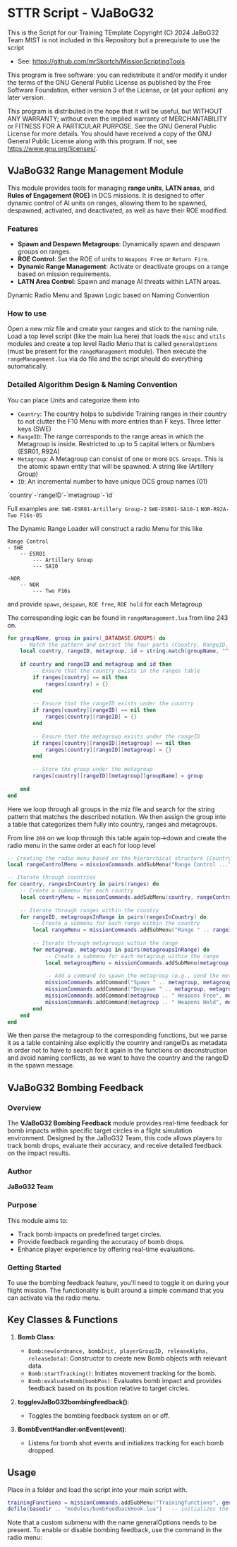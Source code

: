 # STTR Script - VJaBoG32

This is the Script for our Training TEmplate
Copyright (C) 2024  JaBoG32 Team
MIST is not included in this Repository but a prerequisite to use the script
- See: https://github.com/mrSkortch/MissionScriptingTools

This program is free software: you can redistribute it and/or modify
it under the terms of the GNU General Public License as published by
the Free Software Foundation, either version 3 of the License, or
(at your option) any later version.

This program is distributed in the hope that it will be useful,
but WITHOUT ANY WARRANTY; without even the implied warranty of
MERCHANTABILITY or FITNESS FOR A PARTICULAR PURPOSE. See the
GNU General Public License for more details.
You should have received a copy of the GNU General Public License
along with this program.  If not, see <https://www.gnu.org/licenses/>.

## VJaBoG32 Range Management Module

This module provides tools for managing **range units**, **LATN areas**, and **Rules of Engagement (ROE)** in DCS missions. It is designed to offer dynamic control of AI units on ranges, allowing them to be spawned, despawned, activated, and deactivated, as well as have their ROE modified.

### Features

- **Spawn and Despawn Metagroups**: Dynamically spawn and despawn groups on ranges.
- **ROE Control**: Set the ROE of units to `Weapons Free` or `Return Fire`.
- **Dynamic Range Management**: Activate or deactivate groups on a range based on mission requirements.
- **LATN Area Control**: Spawn and manage AI threats within LATN areas.

Dynamic Radio Menu and Spawn Logic based on Naming Convention

### How to use
Open a new miz file and create your ranges and stick to the naming rule.
Load a top level script (like the main lua here) that loads the `misc` and `utils` modules and create a top level Radio Menu
that is called `generalOptions` (must be present for the `rangeManagement` module).
Then execute the `rangeManagement.lua` via do file and the script should do everything automatically.

### Detailed Algorithm Design & Naming Convention
You can place Units and categorize them into
- `Country`: The country helps to subdivide Training ranges in their country to not clutter the F10 Menu with more entries than F keys. Three letter keys (SWE)
- `RangeID`: The range corresponds to the range areas in which the Metagroup is inside. Restricted to up to 5 capital letters or Numbers (ESR01, R92A)
- `Metagroup`: A Metagroup can consist of one or more `DCS Groups`. This is the atomic spawn entity that will be spawned. A string like (Artillery Group)
- `ID`: An incremental number to have unique DCS group names (01)

´country´-´rangeID´-´metagroup´-´id´

Full examples are:
`SWE-ESR01-Artillery Group-2`
`SWE-ESR01-SA10-1`
`NOR-R92A-Two F16s-05`

The Dynamic Range Loader will construct a radio Menu for this like

```
Range Control
- SWE
    -- ESR01
        --- Artillery Group
        --- SA10

-NOR
    -- NOR
        --- Two F16s
```

and provide
`spawn`, `despawn`, `ROE free`, `ROE hold` for each Metagroup

The corresponding logic can be found in `rangeManagement.lua` from line 243 on.
```lua
for groupName, group in pairs(_DATABASE.GROUPS) do
    -- Match the pattern and extract the four parts (Country, RangeID, MetaGroup, ID)
    local country, rangeID, metagroup, id = string.match(groupName, "^(%u%u%u)%-(%w+)%-(.-)%-(%d%d?)$")
    
    if country and rangeID and metagroup and id then
        -- Ensure that the country exists in the ranges table
        if ranges[country] == nil then
            ranges[country] = {}
        end
        
        -- Ensure that the rangeID exists under the country
        if ranges[country][rangeID] == nil then
            ranges[country][rangeID] = {}
        end
        
        -- Ensure that the metagroup exists under the rangeID
        if ranges[country][rangeID][metagroup] == nil then
            ranges[country][rangeID][metagroup] = {}
        end
        
        -- Store the group under the metagroup
        ranges[country][rangeID][metagroup][groupName] = group
        
	end
end
```
Here we loop through all groups in the miz file and search for the string pattern that matches the described notation.
We then assign the group into a table that categorizes them fully into country, ranges and metagroups.

From line `269` on we loop through this table again top->down and create the radio menu in the same order at each for loop level
```lua
-- Creating the radio menu based on the hierarchical structure (Country -> RangeIDs -> metaGroups -> ID)
local rangeControlMenu = missionCommands.addSubMenu("Range Control ...", generalOptions)

-- Iterate through countries
for country, rangesInCountry in pairs(ranges) do
    -- Create a submenu for each country
    local countryMenu = missionCommands.addSubMenu(country, rangeControlMenu)
    
    -- Iterate through ranges within the country
    for rangeID, metagroupsInRange in pairs(rangesInCountry) do
        -- Create a submenu for each range within the country
        local rangeMenu = missionCommands.addSubMenu("Range " .. rangeID, countryMenu)
        
        -- Iterate through metagroups within the range
        for metagroup, metagroups in pairs(metagroupsInRange) do
            -- Create a submenu for each metagroup within the range
            local metagroupMenu = missionCommands.addSubMenu(metagroup, rangeMenu)
            
            -- Add a command to spawn the metagroup (e.g., send the metagroup to the spawn function)
            missionCommands.addCommand("Spawn " .. metagroup, metagroupMenu, spawnMetagroup, {country = country, rangeID = rangeID, metagroup = metagroup})
			missionCommands.addCommand("Despawn " .. metagroup, metagroupMenu, despawnMetagroup, {country = country, rangeID = rangeID, metagroup = metagroup})
			missionCommands.addCommand(metagroup .. " Weapons Free", metagroupMenu, weaponsFreeRange, {country = country, rangeID = rangeID, metagroup = metagroup})
			missionCommands.addCommand(metagroup .. " Weapons Hold", metagroupMenu, returnFireRange, {country = country, rangeID = rangeID, metagroup = metagroup})
        end
    end
end
```

We then parse the metagroup to the corresponding functions, but we parse it as a table containing also explicitly the country and rangeIDs as metadata
in order not to have to search for it again in the functions on deconstruction and avoid naming conflicts, as we want to have the country and the rangeID
in the spawn message.

## VJaBoG32 Bombing Feedback

### Overview
The **VJaBoG32 Bombing Feedback** module provides real-time feedback for bomb impacts within specific target circles in a flight simulation environment. Designed by the JaBoG32 Team, this code allows players to track bomb drops, evaluate their accuracy, and receive detailed feedback on the impact results.


### Author
**JaBoG32 Team**

### Purpose
This module aims to:
- Track bomb impacts on predefined target circles.
- Provide feedback regarding the accuracy of bomb drops.
- Enhance player experience by offering real-time evaluations.

### Getting Started
To use the bombing feedback feature, you'll need to toggle it on during your flight mission. The functionality is built around a simple command that you can activate via the radio menu.

## Key Classes & Functions
1. **Bomb Class**:
   - `Bomb:new(ordnance, bombInit, playerGroupID, releaseAlpha, releaseData)`: Constructor to create new Bomb objects with relevant data.
   - `Bomb:startTracking()`: Initiates movement tracking for the bomb.
   - `Bomb:evaluateBomb(bombPos)`: Evaluates bomb impact and provides feedback based on its position relative to target circles.

2. **togglevJaBoG32bombingfeedback()**: 
   - Toggles the bombing feedback system on or off.

3. **BombEventHandler:onEvent(event)**: 
   - Listens for bomb shot events and initializes tracking for each bomb dropped.

## Usage
Place in a folder and load the script into your main script with.

```lua
trainingFunctions = missionCommands.addSubMenu("Trainingfunctions", generalOptions);
dofile(basedir .. "modules/bombFeedbackHook.lua")   -- initializes the Bomb Feedback Module (hook)
```

Note that a custom submenu with the name generalOptions needs to be present.
To enable or disable bombing feedback, use the command in the radio menu:
